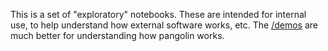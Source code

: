 This is a set of "exploratory" notebooks. These are intended for internal use, to 
help understand how external software works, etc. The [/demos](demos) are much 
better for understanding how pangolin works.